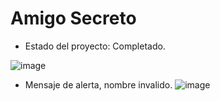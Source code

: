 <h1> Amigo Secreto </h1>

- Estado del proyecto: Completado.


![image](https://github.com/user-attachments/assets/68a886a2-a4e1-4b45-87a8-2bde81009fde)


- Mensaje de alerta, nombre invalido.
![image](https://github.com/user-attachments/assets/ce329ba5-58c5-475f-996c-a5e71f95f856)


